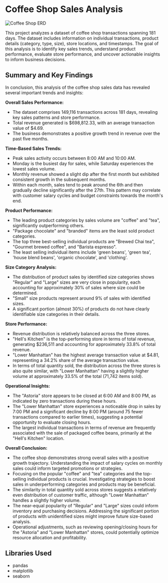 # Coffee Shop Sales Analysis

![Coffee Shop ERD](images/coffee_shop.jpeg)

This project analyzes a dataset of coffee shop transactions spanning 181 days. The dataset includes information on individual transactions, product details (category, type, size), store locations, and timestamps. The goal of this analysis is to identify key sales trends, understand product performance, evaluate store performance, and uncover actionable insights to inform business decisions.

## Summary and Key Findings

In conclusion, this analysis of the coffee shop sales data has revealed several important trends and insights:

**Overall Sales Performance:**
- The dataset comprises 149,116 transactions across 181 days, revealing key sales patterns and store performance.
- Total revenue generated is $698,812.33, with an average transaction value of $4.69.
- The business demonstrates a positive growth trend in revenue over the past five months.

**Time-Based Sales Trends:**
- Peak sales activity occurs between 8:00 AM and 10:00 AM.
- Monday is the busiest day for sales, while Saturday experiences the lowest sales volume.
- Monthly revenue showed a slight dip after the first month but exhibited consistent growth in the subsequent months.
- Within each month, sales tend to peak around the 6th and then gradually decline significantly after the 27th. This pattern may correlate with customer salary cycles and budget constraints towards the month's end.

**Product Performance:**
- The leading product categories by sales volume are "coffee" and "tea", significantly outperforming others.
- "Package chocolate" and "branded" items are the least sold product categories.
- The top three best-selling individual products are "Brewed Chai tea", "Gourmet brewed coffee", and "Barista espresso".
- The least selling individual items include 'green beans', 'green tea', 'house blend beans', 'organic chocolate', and 'clothing'.

**Size Category Analysis:**
- The distribution of product sales by identified size categories shows "Regular" and "Large" sizes are very close in popularity, each accounting for approximately 30% of sales where size could be determined.
- "Small" size products represent around 9% of sales with identified sizes.
- A significant portion (almost 30%) of products do not have clearly identifiable size categories in their details.

**Store Performance:**
- Revenue distribution is relatively balanced across the three stores.
- "Hell's Kitchen" is the top-performing store in terms of total revenue, generating $236,511 and accounting for approximately 33.8% of total revenue.
- "Lower Manhattan" has the highest average transaction value at $4.81, representing a 34.2% share of the average transaction value.
- In terms of total quantity sold, the distribution across the three stores is also quite similar, with "Lower Manhattan" having a slightly higher volume at approximately 33.5% of the total (71,742 items sold).

**Operational Insights:**
- The "Astoria" store appears to be closed at 6:00 AM and 8:00 PM, as indicated by zero transactions during these hours.
- The "Lower Manhattan" store experiences a noticeable drop in sales by 7:00 PM and a significant decline by 8:00 PM (around 75 fewer transactions compared to earlier times), suggesting a potential opportunity to evaluate closing hours.
- The largest individual transactions in terms of revenue are frequently associated with the sale of packaged coffee beans, primarily at the "Hell's Kitchen" location.

**Overall Conclusion:**
- The coffee shop demonstrates strong overall sales with a positive growth trajectory. Understanding the impact of salary cycles on monthly sales could inform targeted promotions or strategies.
- Focusing on the popular "coffee" and "tea" categories and the top-selling individual products is crucial. Investigating strategies to boost sales in underperforming categories and products may be beneficial.
- The similarity in total quantity sold across stores suggests a relatively even distribution of customer traffic, although "Lower Manhattan" handles a slightly higher volume.
- The near-equal popularity of "Regular" and "Large" sizes could inform inventory and purchasing decisions. Addressing the significant portion of products with unidentified sizes might improve future size-based analysis.
- Operational adjustments, such as reviewing opening/closing hours for the "Astoria" and "Lower Manhattan" stores, could potentially optimize resource allocation and profitability.

## Libraries Used

- pandas
- matplotlib
- seaborn

